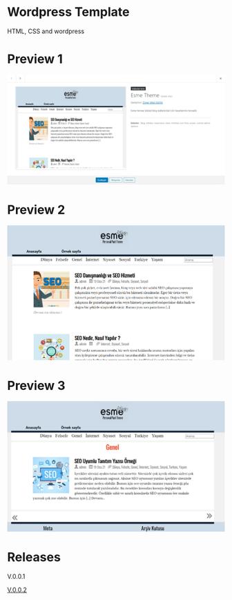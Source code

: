 # Wordpress Template

HTML, CSS and wordpress


# Preview 1

![screen1](screen1.png)

# Preview 2

![screen2](screen2.png)


# Preview 3

![screen3](screen3.png)

# Releases

V.0.0.1

[V.0.0.2](https://github.com/omermertkaya/Esme-Theme-Wordpress/releases/tag/V.0.0.2)



